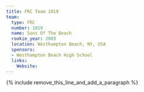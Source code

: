 ```yaml
---
title: FRC Team 1019
team:
  type: FRC
  number: 1019
  name: Sons Of The Beach
  rookie_year: 2003
  location: Westhampton Beach, NY, USA
  sponsors:
  - Westhampton Beach High School
  links:
    Website:
---
```


{% include remove_this_line_and_add_a_paragraph %}